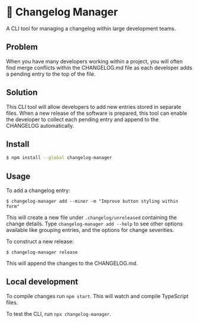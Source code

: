 # 📃 Changelog Manager

A CLI tool for managing a changelog within large development teams.

## Problem

When you have many developers working within a project, you will often find merge conflicts within the CHANGELOG.md file as each developer adds a pending entry to the top of the file.

## Solution

This CLI tool will allow developers to add new entries stored in separate files. When a new release of the software is prepared, this tool can enable the developer to collect each pending entry and append to the CHANGELOG automatically.

## Install

```bash
$ npm install --global changelog-manager
```

## Usage

To add a changelog entry:

```
$ changelog-manager add --minor -m "Improve button styling within form"
```

This will create a new file under `.changelog/unreleased` containing the change details.
Type `changelog-manager add --help` to see other options available like grouping entries, and the options for change severities.

To construct a new release:

```
$ changelog-manager release
```

This will append the changes to the CHANGELOG.md.

## Local development

To compile changes run `npm start`. This will watch and compile TypeScript files.

To test the CLI, run `npx changelog-manager`.
